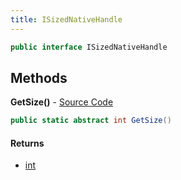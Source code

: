 ```yaml
---
title: ISizedNativeHandle
---
```


```csharp
public interface ISizedNativeHandle
```

## Methods

**GetSize()** - [Source Code](https://github.com/swiftly-solution/swiftlys2/blob/master/managed/src/SwiftlyS2.Shared/Natives/ISizedNativeHandle.cs#L5)

```csharp
public static abstract int GetSize()
```

#### Returns

- [int](https://learn.microsoft.com/dotnet/api/system.int32)

